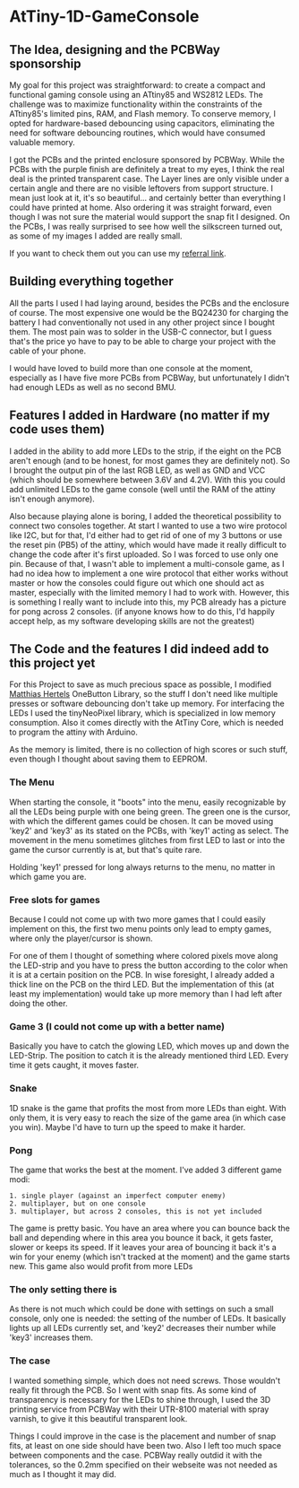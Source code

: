 # AtTiny-1D-GameConsole

## The Idea, designing and the PCBWay sponsorship

My goal for this project was straightforward: to create a compact and functional gaming console using an ATtiny85 and WS2812 LEDs. The challenge was to maximize functionality within the constraints of the ATtiny85's limited pins, RAM, and Flash memory. To conserve memory, I opted for hardware-based debouncing using capacitors, eliminating the need for software debouncing routines, which would have consumed valuable memory.

I got the PCBs and the printed enclosure sponsored by PCBWay. While the PCBs with the purple finish are definitely a treat to my eyes, I think the real deal is the printed transparent case.  The Layer lines are only visible under a certain angle and there are no visible leftovers from support structure. I mean just look at it, it's so beautiful... and certainly better than everything I could have printed at home. Also ordering it was straight forward, even though I was not sure the material would support the snap fit I designed. On the PCBs, I was really surprised to see how well the silkscreen turned out, as some of my images I added are really small.

If you want to check them out you can use my [referral link](https://pcbway.com/g/QG3v27).

## Building everything together

All the parts I used I had laying around, besides the PCBs and the enclosure of course. The most expensive one would be the BQ24230 for charging the battery I had conventionally not used in any other project since I bought them. The most pain was to solder in the USB-C connector, but I guess that's the price yo have to pay to be able to charge your project with the cable of your phone.

I would have loved to build more than one console at the moment, especially as I have five more PCBs from PCBWay, but unfortunately I didn't had enough LEDs as well as no second BMU.

## Features I added in Hardware (no matter if my code uses them)

I added in the ability to add more LEDs to the strip, if the eight on the PCB aren't enough (and to be honest, for most games they are definitely not). So I brought the output pin of the last RGB LED, as well as GND and VCC (which should be somewhere between 3.6V and 4.2V). With this you could add unlimited LEDs to the game console (well until the RAM of the attiny isn't enough anymore).

Also because playing alone is boring, I added the theoretical possibility to connect two consoles together. At start I wanted to use a two wire protocol like I2C, but for that, I'd either had to get rid of one of my 3 buttons or use the reset pin (PB5) of the attiny, which would have made it really difficult to change the code after it's first uploaded. So I was forced to use only one pin. Because of that, I wasn't able to implement a multi-console game, as I had no idea how to implement a one wire protocol that either works without master or how the consoles could figure out which one should act as master, especially with the limited memory I had to work with. However, this is something I really want to include into this, my PCB already has a picture for pong across 2 consoles. (if anyone knows how to do this, I'd happily accept help, as my software developing skills are not the greatest)

## The Code and the features I did indeed add to this project yet

For this Project to save as much precious space as possible, I modified [Matthias Hertels](https://www.mathertel.de/Arduino/OneButtonLibrary.aspx) OneButton Library, so the stuff I don't need like multiple presses or software debouncing don't take up memory. For interfacing the LEDs I used the tinyNeoPixel library, which is specialized in low memory consumption. Also it comes directly with the AtTiny Core, which is needed to program the attiny with Arduino.

As the memory is limited, there is no collection of high scores or such stuff, even though I thought about saving them to EEPROM.

### The Menu

When starting the console, it "boots" into the menu, easily recognizable by all the LEDs being purple with one being green. The green one is the cursor, with which the different games could be chosen. It can be moved using 'key2' and 'key3' as its stated on the PCBs, with 'key1' acting as select. The movement in the menu sometimes glitches from first LED to last or into the game the cursor currently is at, but that's quite rare.

Holding 'key1' pressed for long always returns to the menu, no matter in which game you are.

### Free slots for games 

Because I could not come up with two more games that I could easily implement on this, the first two menu points only lead to empty games, where only the player/cursor is shown.

For one of them I thought of something where colored pixels move along the LED-strip and you have to press the button according to the color when it is at a certain position on the PCB. In wise foresight, I already added a thick line on the PCB on the third LED. But the implementation of this (at least my implementation) would take up more memory than I had left after doing the other.

### Game 3 (I could not come up with a better name)

Basically you have to catch the glowing LED, which moves up and down the LED-Strip. The position to catch it is the already mentioned third LED. Every time it gets caught, it moves faster.

### Snake

1D snake is the game that profits the most from more LEDs than eight. With only them, it is very easy to reach the size of the game area (in which case you win). Maybe I'd have to turn up the speed to make it harder.

### Pong

The game that works the best at the moment. I've added 3 different game modi:

    1. single player (against an imperfect computer enemy)
    2. multiplayer, but on one console
    3. multiplayer, but across 2 consoles, this is not yet included

The game is pretty basic. You have an area where you can bounce back the ball and depending where in this area you bounce it back, it gets faster, slower or keeps its speed. If it leaves your area of bouncing it back it's a win for your enemy (which isn't tracked at the moment) and the game starts new. This game also would profit from more LEDs

### The only setting there is

As there is not much which could be done with settings on such a small console, only one is needed: the setting of the number of LEDs. It basically lights up all LEDs currently set, and 'key2' decreases their number while 'key3' increases them.

### The case

I wanted something simple, which does not need screws. Those wouldn't really fit through the PCB. So I went with snap fits. As some kind of transparency is necessary for the LEDs to shine through, I used the 3D printing service from PCBWay with their UTR-8100 material with spray varnish, to give it this beautiful transparent look.

Things I could improve in the case is the placement and number of snap fits, at least on one side should have been two. Also I left too much space between components and the case. PCBWay really outdid it with the tolerances, so the 0.2mm specified on their webseite was not needed as much as I thought it may did.